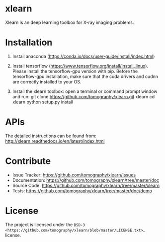 # xlearn
Xlearn is an deep learning toolbox for X-ray imaging problems.

Installation
============

1. Install anaconda (https://conda.io/docs/user-guide/install/index.html)

2. Install tensorflow (https://www.tensorflow.org/install/install_linux). Please install the tensorflow-gpu version with
   pip. Before the tensorflow-gpu installation, make sure that the cuda drivers and cudnn are correctly installed to your OS.

3. Install the xlearn toolbox:
   open a terminal or command prompt window and run:
   git clone https://github.com/tomography/xlearn.git xlearn
   cd xlearn
   python setup.py install

APIs
====
The detailed instructions can be found from:
http://xlearn.readthedocs.io/en/latest/index.html


Contribute
==========

* Issue Tracker: https://github.com/tomography/xlearn/issues
* Documentation: https://github.com/tomography/xlearn/tree/master/doc
* Source Code: https://github.com/tomography/xlearn/tree/master/xlearn
* Tests: https://github.com/tomography/xlearn/tree/master/doc/demo

License
=======

The project is licensed under the
`BSD-3 <https://github.com/tomography/xlearn/blob/master/LICENSE.txt>`_ license.

